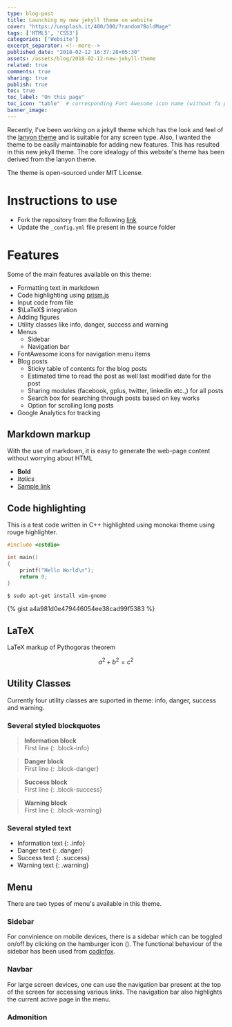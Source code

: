 ```yaml
---
type: blog-post
title: Launching my new jekyll theme on website
cover: "https://unsplash.it/400/300/?random?BoldMage"
tags: ['HTML5', 'CSS3']
categories: ['Website']
excerpt_separator: <!--more-->
published_date: "2018-02-12 16:37:28+05:30"
assets: /assets/blog/2018-02-12-new-jekyll-theme
related: true
comments: true
sharing: true
publish: true
toc: true
toc_label: "On this page"
toc_icon: "table"  # corresponding Font Awesome icon name (without fa prefix)
banner_image: 
---
```


Recently, I've been working on a jekyll theme which has the look and feel of the [lanyon theme](https://lanyon.getpoole.com) and is suitable for any screen type. Also, I wanted the theme to be easily maintainable for adding new features. This has resulted in this new jekyll theme. The core idealogy of this website's theme has been derived from the lanyon theme.<!--more-->

The theme is open-sourced under MIT License.

# Instructions to use

- Fork the repository from the following [link](https://github.com/sonapraneeth-a/jekyll_theme)
- Update the ```_config.yml``` file present in the source folder

# Features

Some of the main features available on this theme:
- Formatting text in markdown
- Code highlighting using [prism.js](http://prismjs.com/)
- Input code from file
- $\LaTeX$ integration
- Adding figures
- Utility classes like info, danger, success and warning
- Menus
    - Sidebar
    - Navigation bar
- FontAwesome icons for navigation menu items
- Blog posts
    - Sticky table of contents for the blog posts
    - Estimated time to read the post as well last modified date for the post
    - Sharing modules (facebook, gplus, twitter, linkedin etc.,) for all posts
    - Search box for searching through posts based on key works
    - Option for scrolling long posts
- Google Analytics for tracking


## Markdown markup

With the use of markdown, it is easy to generate the web-page content without worrying about HTML 

- **Bold**
- *Italics*
- [Sample link](https://www.google.co.in)

## Code highlighting

This is a test code written in C++ highlighted using monokai theme using rouge highlighter.

```cpp
#include <cstdio>

int main()
{
    printf("Hello World\n");
    return 0;
}
```

```bash
$ sudo apt-get install vim-gnome
```
{% gist a4a981d0e479446054ee38cad99f5383 %}

## LaTeX

LaTeX markup of Pythogoras theorem

$$ a^2 + b^2 = c^2 $$

## Utility Classes

Currently four utility classes are suported in theme: info, danger, success and warning.

### Several styled blockquotes

> **Information block**  
> First line
{: .block-info}

> **Danger block**  
> First line
{: .block-danger}

> **Success block**  
> First line
{: .block-success}

> **Warning block**  
> First line
{: .block-warning}

### Several styled text

- Information text
{: .info}
- Danger text
{: .danger}
- Success text
{: .success}
- Warning text
{: .warning}

## Menu

There are two types of menu's available in this theme.

### Sidebar

For convinience on mobile devices, there is a sidebar which can be toggled on/off by clicking on the hamburger icon (<i class="icon-menu"></i>). The functional behaviour of the sidebar has been used from [codinfox](https://codinfox.github.io).

### Navbar

For large screen devices, one can use the navigation bar present at the top of the screen for accessing various links. The navigation bar also highlights the current active page in the menu.

### Admonition

<admonition 
    title="Testing title"
    content="Content">
</admonition>